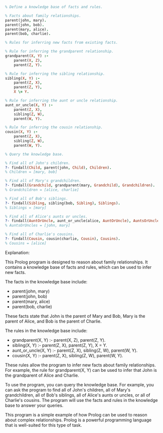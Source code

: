 ```prolog
% Define a knowledge base of facts and rules.

% Facts about family relationships.
parent(john, mary).
parent(john, bob).
parent(mary, alice).
parent(bob, charlie).

% Rules for inferring new facts from existing facts.

% Rule for inferring the grandparent relationship.
grandparent(X, Y) :-
    parent(X, Z),
    parent(Z, Y).

% Rule for inferring the sibling relationship.
sibling(X, Y) :-
    parent(Z, X),
    parent(Z, Y),
    X \= Y.

% Rule for inferring the aunt or uncle relationship.
aunt_or_uncle(X, Y) :-
    parent(Z, X),
    sibling(Z, W),
    parent(W, Y).

% Rule for inferring the cousin relationship.
cousin(X, Y) :-
    parent(Z, X),
    sibling(Z, W),
    parent(W, Y).

% Query the knowledge base.

% Find all of John's children.
?- findall(Child, parent(john, Child), Children).
% Children = [mary, bob]

% Find all of Mary's grandchildren.
?- findall(Grandchild, grandparent(mary, Grandchild), Grandchildren).
% Grandchildren = [alice, charlie]

% Find all of Bob's siblings.
?- findall(Sibling, sibling(bob, Sibling), Siblings).
% Siblings = [mary]

% Find all of Alice's aunts or uncles.
?- findall(AuntOrUncle, aunt_or_uncle(alice, AuntOrUncle), AuntsOrUncles).
% AuntsOrUncles = [john, mary]

% Find all of Charlie's cousins.
?- findall(Cousin, cousin(charlie, Cousin), Cousins).
% Cousins = [alice]
```

Explanation:

This Prolog program is designed to reason about family relationships. It contains a knowledge base of facts and rules, which can be used to infer new facts.

The facts in the knowledge base include:

* parent(john, mary)
* parent(john, bob)
* parent(mary, alice)
* parent(bob, charlie)

These facts state that John is the parent of Mary and Bob, Mary is the parent of Alice, and Bob is the parent of Charlie.

The rules in the knowledge base include:

* grandparent(X, Y) :- parent(X, Z), parent(Z, Y).
* sibling(X, Y) :- parent(Z, X), parent(Z, Y), X \= Y.
* aunt_or_uncle(X, Y) :- parent(Z, X), sibling(Z, W), parent(W, Y).
* cousin(X, Y) :- parent(Z, X), sibling(Z, W), parent(W, Y).

These rules allow the program to infer new facts about family relationships. For example, the rule for grandparent(X, Y) can be used to infer that John is the grandparent of Alice and Charlie.

To use the program, you can query the knowledge base. For example, you can ask the program to find all of John's children, all of Mary's grandchildren, all of Bob's siblings, all of Alice's aunts or uncles, or all of Charlie's cousins. The program will use the facts and rules in the knowledge base to answer your queries.

This program is a simple example of how Prolog can be used to reason about complex relationships. Prolog is a powerful programming language that is well-suited for this type of task.